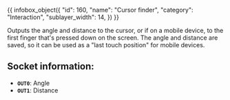 {{ infobox_object({
	"id": 160,
	"name": "Cursor finder",
	"category": "Interaction",
	"sublayer_width": 14,
}) }}

Outputs the angle and distance to the cursor, or if on a mobile device, to the first finger that's pressed down on the screen. The angle and distance are saved, so it can be used as a "last touch position" for mobile devices.

## Socket information:
- **`OUT0`**: Angle
- **`OUT1`**: Distance
